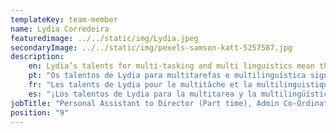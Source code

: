 ```yaml
---
templateKey: team-member
name: Lydia Corredeira
featuredimage: ../../static/img/Lydia.jpeg
secondaryImage: ../../static/img/pexels-samson-katt-5257587.jpg
description: 
    en: Lydia’s talents for multi-tasking and multi linguistics mean that she is a valuable member of the team! Lydia responds to proprietors, guests, and clients alike whilst helping the boss to stay on track!
    pt: "Os talentos de Lydia para multitarefas e multilinguística significam que ela é um membro valioso da equipe! Lydia responde a proprietários, hóspedes e clientes enquanto ajuda o chefe a permanecer no caminho certo!"
    fr: "Les talents de Lydia pour le multitâche et la multilinguistique font d'elle un membre précieux de l'équipe! Lydia répond aux propriétaires, aux invités et aux clients tout en aidant le patron à rester sur la bonne voie !"
    es: "¡Los talentos de Lydia para la multitarea y la multilingüística significan que es un miembro valioso del equipo! Lydia responde a los propietarios, invitados y clientes por igual mientras ayuda al jefe a mantenerse en el camino."
jobTitle: "Personal Assistant to Director (Part time), Admin Co-Ordinator for Real Estate (Part Time)"
position: "9"
---
```


